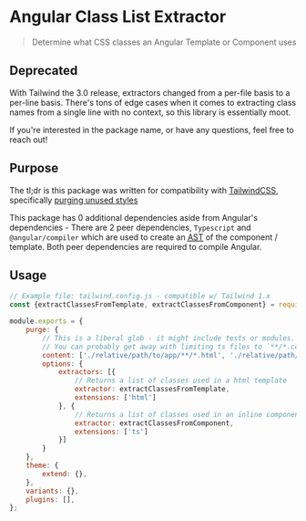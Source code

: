 # Angular Class List Extractor

> Determine what CSS classes an Angular Template or Component uses

## Deprecated

With Tailwind the 3.0 release, extractors changed from a per-file basis to a per-line basis. There's tons of edge cases when it comes to extracting class names from a single line with no context, so this library is essentially moot.

If you're interested in the package name, or have any questions, feel free to reach out!

## Purpose

The tl;dr is this package was written for compatibility with [TailwindCSS](https://tailwindcss.com), specifically [purging unused styles](https://tailwindcss.com/docs/controlling-file-size)

This package has 0 additional dependencies aside from Angular's dependencies - There are 2 peer dependencies, `Typescript` and `@angular/compiler` which are used to create an [<abbr title="Abstract Syntax Tree">AST</abbr>](https://en.wikipedia.org/wiki/Abstract_syntax_tree) of the component / template. Both peer dependencies are required to compile Angular.

## Usage

```js
// Example file: tailwind.config.js - compatible w/ Tailwind 1.x
const {extractClassesFromTemplate, extractClassesFromComponent} = require('ng-class-list-extractor');

module.exports = {
	purge: {
		// This is a liberal glob - it might include tests or modules.
		// You can probably get away with limiting ts files to `**/*.component.ts`
		content: ['./relative/path/to/app/**/*.html', './relative/path/to/app/**/*.ts'],
		options: {
			extractors: [{
				// Returns a list of classes used in a html template
				extractor: extractClassesFromTemplate,
				extensions: ['html']
			}, {
				// Returns a list of classes used in an inline component template
				extractor: extractClassesFromComponent,
				extensions: ['ts']
			}]
		}
	},
	theme: {
		extend: {},
	},
	variants: {},
	plugins: [],
};
```
